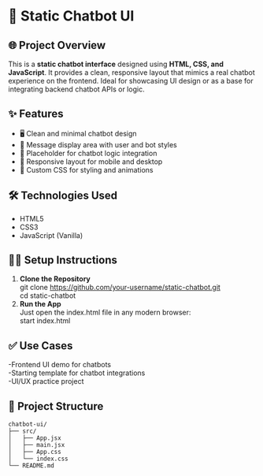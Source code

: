 # 💬 Static Chatbot UI

## 🌐 Project Overview

This is a **static chatbot interface** designed using **HTML, CSS, and JavaScript**. It provides a clean, responsive layout that mimics a real chatbot experience on the frontend. Ideal for showcasing UI design or as a base for integrating backend chatbot APIs or logic.

## ✨ Features

- 🖥️ Clean and minimal chatbot design  
- 💬 Message display area with user and bot styles  
- 🧠 Placeholder for chatbot logic integration  
- 📱 Responsive layout for mobile and desktop  
- 🎨 Custom CSS for styling and animations

## 🛠️ Technologies Used

- HTML5  
- CSS3  
- JavaScript (Vanilla)

## 🧑‍💻 Setup Instructions

1. **Clone the Repository**<br>
   git clone https://github.com/your-username/static-chatbot.git<br>
   cd static-chatbot<br>
2. **Run the App**<br>
   Just open the index.html file in any modern browser:<br>
   start index.html<br>

## ✅ Use Cases
-Frontend UI demo for chatbots  
-Starting template for chatbot integrations  
-UI/UX practice project  

## 📁 Project Structure
```
chatbot-ui/
├── src/
│   ├── App.jsx
│   ├── main.jsx
│   ├── App.css
│   └── index.css
└── README.md
```
